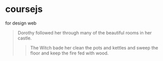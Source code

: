 # coursejs
for design web
> Dorothy followed her through many of the beautiful rooms in her castle.
>
>> The Witch bade her clean the pots and kettles and sweep the floor and keep the fire fed with wood.
